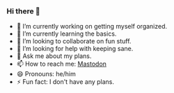 ### Hi there 👋

<!--
**boostventilator/boostventilator** is a ✨ _special_ ✨ repository because its `README.md` (this file) appears on your GitHub profile.
-->

- 🔭 I’m currently working on getting myself organized.
- 🌱 I’m currently learning the basics.
- 👯 I’m looking to collaborate on fun stuff.
- 🤔 I’m looking for help with keeping sane.
- 💬 Ask me about my plans.
- 📫 How to reach me: <a rel="me" href="https://xoxo.zone/@boostventilator">Mastodon</a>
- 😄 Pronouns: he/him
- ⚡ Fun fact: I don't have any plans.
